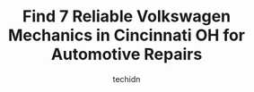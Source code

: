 ---
layout: ampstory
image: https://images.unsplash.com/photo-1592032857148-5658283bb67b?ixlib=rb-4.0.3&ixid=MnwxMjA3fDB8MHxwaG90by1wYWdlfHx8fGVufDB8fHx8&auto=format&fit=crop&w=640&h=853&q=80
author: techidn
featured: false
description: When it comes to finding reliable automotive experts in Cincinnati OH, USA, look no further than the 7 best Volkswagen Mechanic in the area. With their exceptional skills and dedication to p
title: Find 7 Reliable Volkswagen Mechanics in Cincinnati OH for Automotive Repairs
cover:
   title: Find 7 Reliable Volkswagen Mechanics in Cincinnati OH for Automotive Repairs
   subtitle: Rickpate
   background: https://images.unsplash.com/photo-1592032857148-5658283bb67b?ixlib=rb-4.0.3&ixid=MnwxMjA3fDB8MHxwaG90by1wYWdlfHx8fGVufDB8fHx8&auto=format&fit=crop&w=640&h=853&q=80

pages: 
 - layout: thirds
   top: <h1>#1 Joseph Volkswagen of Cincinnati</h1>
   bottom: "<p>Excellent service and experience. I got a certified pre owned vehicle last week. Martin is my salesperson and he is highly knowledgeable and helpful. He is willing to dis</p>"
   background: https://www.knot35.com/toplist/wp-content/uploads/2023/06/best-volkswagen-mechanic-1-in-cincinnati-oh-1685838108.jpeg
   backgroundblur: true
 - layout: thirds
   top: <h1>#2 AUTO4N</h1>
   bottom: "<p>3700 Montgomery Rd, Cincinnati, OH 45207, United States</p>"
   background: https://www.knot35.com/toplist/wp-content/uploads/2023/06/best-volkswagen-mechanic-2-in-cincinnati-oh-1685838108.jpeg
   cta:
      link: https://www.knot35.com/toplist/find-7-reliable-volkswagen-mechanics-in-cincinnati-oh-for-automotive-repairs/
      text: Find 7 Reliable Volkswagen Mechanics in Cincinnati OH for Automotive Repairs
 - layout: thirds
   top: <h1>#3 Avid Autocare</h1>
   bottom: "<p>5591 Wooster Pike, Cincinnati, OH 45227, United States</p>"
   background: https://www.knot35.com/toplist/wp-content/uploads/2023/06/best-volkswagen-mechanic-3-in-cincinnati-oh-1685838109.jpeg
   cta:
      link: https://www.knot35.com/toplist/find-7-reliable-volkswagen-mechanics-in-cincinnati-oh-for-automotive-repairs/
      text: Find 7 Reliable Volkswagen Mechanics in Cincinnati OH for Automotive Repairs
 - layout: thirds
   top: <h1>#4 EEE Auto Service & Sales</h1>
   bottom: "<p>8105 Vine St, Cincinnati, OH 45216, United States</p>"
   background: https://images.unsplash.com/photo-1595364397663-fca4f075d796?ixlib=rb-4.0.3&ixid=MnwxMjA3fDB8MHxwaG90by1wYWdlfHx8fGVufDB8fHx8&auto=format&fit=crop&w=640&h=853&q=80
   cta:
      link: https://www.knot35.com/toplist/find-7-reliable-volkswagen-mechanics-in-cincinnati-oh-for-automotive-repairs/
      text: Find 7 Reliable Volkswagen Mechanics in Cincinnati OH for Automotive Repairs
 - layout: thirds
   top: <h1>#5 Westside Auto Care</h1>
   bottom: "<p>5568 Glenway Ave, Cincinnati, OH 45238, United States</p>"
   background: https://images.unsplash.com/photo-1599422314077-f4dfdaa4cd09?ixlib=rb-4.0.3&ixid=MnwxMjA3fDB8MHxwaG90by1wYWdlfHx8fGVufDB8fHx8&auto=format&fit=crop&w=640&h=853&q=80
   cta:
      link: https://www.knot35.com/toplist/find-7-reliable-volkswagen-mechanics-in-cincinnati-oh-for-automotive-repairs/
      text: Find 7 Reliable Volkswagen Mechanics in Cincinnati OH for Automotive Repairs
 - layout: thirds
   top: <h1>#6 University Auto Service</h1>
   bottom: "<p>2218 Clifton Ave, Cincinnati, OH 45219, United States</p>"
   background: https://images.unsplash.com/photo-1549241520-425e3dfc01cb?ixlib=rb-4.0.3&ixid=MnwxMjA3fDB8MHxwaG90by1wYWdlfHx8fGVufDB8fHx8&auto=format&fit=crop&w=640&h=853&q=80
   cta:
      link: https://www.knot35.com/toplist/find-7-reliable-volkswagen-mechanics-in-cincinnati-oh-for-automotive-repairs/
      text: Find 7 Reliable Volkswagen Mechanics in Cincinnati OH for Automotive Repairs
 - layout: thirds
   top: <h1>#7 Kings Volkswagen Service Center</h1>
   bottom: "<p>9570 Kings Auto Mall Rd, Cincinnati, OH 45249, United States</p>"
   background: https://images.unsplash.com/photo-1527066579998-dbbae57f45ce?ixlib=rb-4.0.3&ixid=MnwxMjA3fDB8MHxwaG90by1wYWdlfHx8fGVufDB8fHx8&auto=format&fit=crop&w=640&h=853&q=80
   cta:
      link: https://www.knot35.com/toplist/find-7-reliable-volkswagen-mechanics-in-cincinnati-oh-for-automotive-repairs/
      text: Find 7 Reliable Volkswagen Mechanics in Cincinnati OH for Automotive Repairs
 - layout: thirds
   middle: Continue reading...
   background: https://images.unsplash.com/photo-1552083974-186346191183?ixlib=rb-4.0.3&ixid=MnwxMjA3fDB8MHxwaG90by1wYWdlfHx8fGVufDB8fHx8&auto=format&fit=crop&w=640&h=853&q=80
   cta:
      link: https://www.knot35.com/toplist/find-7-reliable-volkswagen-mechanics-in-cincinnati-oh-for-automotive-repairs/
      text: Find 7 Reliable Volkswagen Mechanics in Cincinnati OH for Automotive Repairs
      
---